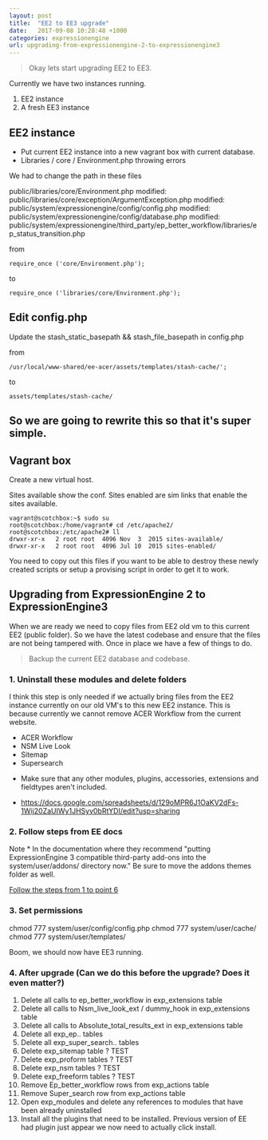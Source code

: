 ```yaml
---
layout: post
title:  "EE2 to EE3 upgrade"
date:   2017-09-08 10:28:48 +1000
categories: expressionengine
url: upgrading-from-expressionengine-2-to-expressionengine3
---
```


<blockquote class="blockquote">
Okay lets start upgrading EE2 to EE3.
</blockquote>

Currently we have two instances running.

1. EE2 instance
2. A fresh EE3 instance

## EE2 instance

- Put current EE2 instance into a new vagrant box with current database.
- Libraries / core / Environment.php throwing errors

We had to change the path in these files

public/libraries/core/Environment.php
modified:   public/libraries/core/exception/ArgumentException.php
modified:   public/system/expressionengine/config/config.php
modified:   public/system/expressionengine/config/database.php
modified:   public/system/expressionengine/third_party/ep_better_workflow/libraries/ep_status_transition.php

from

```
require_once ('core/Environment.php');
```
to

```
require_once ('libraries/core/Environment.php');
```

## Edit config.php

Update the stash_static_basepath && stash_file_basepath in config.php

from

```
/usr/local/www-shared/ee-acer/assets/templates/stash-cache/';
```

to

```
assets/templates/stash-cache/
```


## So we are going to rewrite this so that it's super simple.

## Vagrant box

Create a new virtual host.

Sites available show the conf.
Sites enabled are sim links that enable the sites available.

```
vagrant@scotchbox:~$ sudo su
root@scotchbox:/home/vagrant# cd /etc/apache2/
root@scotchbox:/etc/apache2# ll
drwxr-xr-x   2 root root  4096 Nov  3  2015 sites-available/
drwxr-xr-x   2 root root  4096 Jul 10  2015 sites-enabled/
```

You need to copy out this files if you want to be able to destroy these newly created scripts or setup a provising script in order to get it to work.

## Upgrading from ExpressionEngine 2 to ExpressionEngine3

When we are ready we need to copy files from EE2 old vm to this current EE2 (public folder). So we have the latest codebase and ensure that the files are not being tampered with. Once in place we have a few of things to do.

> Backup the current EE2 database and codebase.

### 1. Uninstall these modules and delete folders

I think this step is only needed if we actually bring files from the EE2 instance currently on our old VM's to this new EE2 instance. This is because currently we cannot remove ACER Workflow from the current website.

- ACER Workflow
- NSM Live Look
- Sitemap
- Supersearch

* Make sure that any other modules, plugins, accessories, extensions and fieldtypes aren't included.
- https://docs.google.com/spreadsheets/d/129oMPR6J1OaKV2dFs-1Wij20ZaUIWy1JHSyv0bRtYDI/edit?usp=sharing

### 2. Follow steps from EE docs

Note * In the documentation where they recommend "putting ExpressionEngine 3 compatible third-party add-ons into the system/user/addons/ directory now." Be sure to move the addons themes folder as well.

[Follow the steps from 1 to point 6][ee2-upgrade]

### 3. Set permissions

chmod 777 system/user/config/config.php
chmod 777 system/user/cache/
chmod 777 system/user/templates/

Boom, we should now have EE3 running.

### 4. After upgrade (Can we do this before the upgrade? Does it even matter?)

1. Delete all calls to ep_better_workflow in exp_extensions table
1. Delete all calls to Nsm_live_look_ext / dummy_hook in exp_extensions table
1. Delete all calls to Absolute_total_results_ext in exp_extensions table
2. Delete all exp_ep.. tables
3. Delete all exp_super_search.. tables
4. Delete exp_sitemap table ? TEST
5. Delete exp_proform tables ?  TEST
5. Delete exp_nsm tables ? TEST
6. Delete exp_freeform tables ? TEST
7. Remove Ep_better_workflow rows from exp_actions table
8. Remove Super_search row from exp_actions table
9. Open exp_modules and delete any references to modules that have been already uninstalled
10. Install all the plugins that need to be installed. Previous version of EE had plugin just appear we now need to actually click install.

[ee2-upgrade]: https://docs.expressionengine.com/latest/installation/upgrade_from_2.x.html
[ee-conversion]:   https://docs.expressionengine.com/latest/development/conversion/index.html
[ee3-addon-setup]: https://docs.expressionengine.com/latest/development/addon_setup_php_file.html
[ee3-co-styles]: https://docs.expressionengine.com/latest/development/cp_styles/index.html